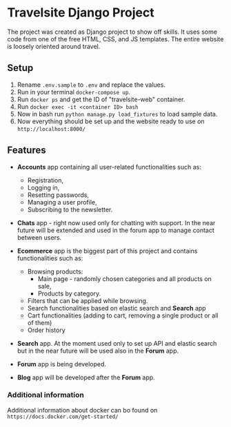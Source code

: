# Travelsite Django Project

The project was created as Django project to 
show off skills. It uses some code from one of 
the free HTML, CSS, and JS templates. The entire website is loosely oriented around travel. 


## Setup

1. Rename `.env.sample` to `.env` and replace the values.
2. Run in your terminal `docker-compose up`.
3. Run `docker ps` and get the ID of "travelsite-web" container.
4. Run `docker exec -it <container ID> bash`
5. Now in bash run `python manage.py load_fixtures` 
to load sample data.
6. Now everything should be set up and the website ready
to use on  `http://localhost:8000/`

## Features
+ **Accounts** app containing all user-related functionalities
such as: 
  + Registration, 
  + Logging in,
  + Resetting passwords,
  + Managing a user profile,
  + Subscribing to the newsletter.

+ **Chats** app - right now used only for chatting with
support. In the near future will be extended and used
in the forum app to manage contact between users.

+ **Ecommerce** app is the biggest part of this project 
and contains functionalities such as:
  + Browsing products:
    - Main page - randomly chosen categories and all products on sale,
    - Products by category.
  + Filters that can be applied while browsing.
  + Search functionalities based on elastic search and **Search** app
  + Cart functionalities (adding to cart, removing a single product or all of them)
  + Order history
+ **Search** app. At the moment used only to set up API and
elastic search but in the near future will be used also in the **Forum** app.

+ **Forum** app is being developed.
+ **Blog** app will be developed after the **Forum** app.

### Additional information
Additional information about docker can bo found on
`https://docs.docker.com/get-started/`

